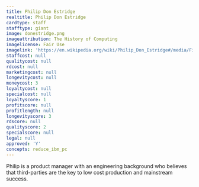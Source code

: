 ```yaml
---
title: Philip Don Estridge
realtitle: Philip Don Estridge
cardtype: staff
stafftype: giant
image: donestridge.png
imageattribution: The History of Computing
imagelicense: Fair Use
imagelink: 'https://en.wikipedia.org/wiki/Philip_Don_Estridge#/media/File:DonEstridge.png'
staffcost: null
qualitycost: null
rdcost: null
marketingcost: null
longevitycost: null
moneycost: 3
loyaltycost: null
specialcost: null
loyaltyscore: 1
profitscore: null
profitlength: null
longevityscore: 3
rdscore: null
qualityscore: 2
specialscore: null
legal: null
approved: 'Y'
concepts: reduce_ibm_pc
---
```


Philip is a product manager with an engineering background who believes that third-parties are the key to low cost production and mainstream success.
